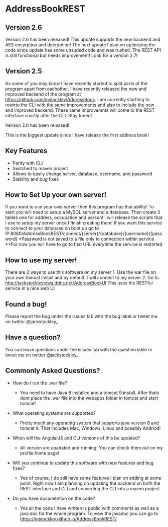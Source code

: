 # AddressBookREST

## Version 2.6
Version 2.6 has been released! This update supports the new backend and AES encyrption and decryption! The next update I plan on optimizing the code since update has some unsuded code and was rushed. The REST API is still functional but needs improvement! Look for a version 2.7!

## Version 2.5
As some of you may know I have recently started to split parts of the program apart from eachother. I have recently released the new and improved backend of the program at https://github.com/jnstockley/AddressBook. I am currently startting to rewirte the CLI with the same improvements and also to include the new and improved backend. These same improvemnts will come to the REST interface shortly after the CLI. Stay tuned!

Verison 2.0 has been released!

This is the biggest update since I have release the first address book!

## Key Features
 - Parity with CLI
 - Switched to maven project
 - Allows to easily change server, database, username, and password
 - Stability and bug fixes
 
 ## How to Set Up your own server!
  If you want to use your own server then this program has that ability!
  To start you will need to setup a MySQL server and a database.
  Then create 3 tables one for address, occupation and person!
  I will release the scripts that I use to setup my server once I finish creating them!
  If you want this service to connect to your database on boot up go to IP:8080/AddressBookREST/connect/{server}/{database}/{username}/{password}
  *Password is not saved to a file only to connection within service
  **For now you will have to go to that URL everytime the service is restarted
  
 ## How to use my server!
  There are 2 ways to use this software on my server
    1. Use the war file on your own tomcat install and by default it will connect to my server
    2. Go to http://jackstockleyiowa.ddns.net/AddressBookUI This uses the RESTful service in a nice web UI
  
 ## Found a bug!
  Please report the bug under the issues tab with the bug label or tweet me on twitter @jackstockley_
 
 ## Have a question?
  You can leave questions under the issues tab with the question lable or tweet me on twitter @jackstockley_
  
 ## Commonly Asked Questions?
  - How do I run the .war file?
    - You need to have Java 8 installed and a tomcat 9 install. After thats dont place the .war file into the webapps folder in tomcat and start tomcat!
 
 - What operating systems are supported?
   - Pretty much any operating system that supports java version 8 and tomcat 9. That includes Mac, Windows, Linux and possibly Andriod!
   
- When will the AngularJS and CLI versions of this be updated?
  - All version are upadated and running! You can check them out on my profile home page!
  
- Will you continue to update this software with new features and bug fixes?
  - Yes of course, I do still have some features I plan on adding at some point. Right now I am planning on updating the backend on both the REST interface and CLI and converting the CLI into a maven project
  
- Do you have documention on the code?
  - Yes all the code I have written is public with comments as well as a java doc for the whole program. To view the javadoc you can go to https://jnstockley.github.io/AddressBookREST/
